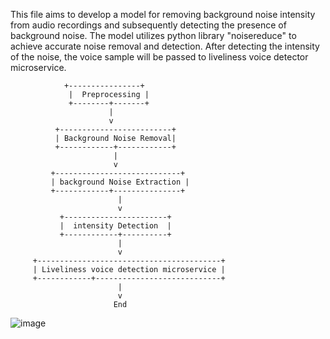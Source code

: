  This file aims to develop a model for removing background noise intensity from audio recordings and subsequently detecting the presence of background noise. The model utilizes python library "noisereduce" to achieve accurate noise removal and detection. After detecting the intensity of the noise, the voice sample will be passed to liveliness voice detector microservice.

                +----------------+
                 |  Preprocessing |
                 +--------+-------+
                          |
                          v
              +-------------------------+
              | Background Noise Removal|
              +------------+------------+
                           |
                           v
             +----------------------------+
             | background Noise Extraction |
             +------------+---------------+
                            |
                            v
               +-----------------------+
               |  intensity Detection  |
               +------------+----------+
                            |
                            v
         +-----------------------------------------+
         | Liveliness voice detection microservice |
         +------------+----------------------------+
                            |
                            v
                           End

![image](https://github.com/Hackathon2024-March/sherlocked/assets/116094109/708f01f0-55f6-4ff9-8128-b02a19541d1e)



